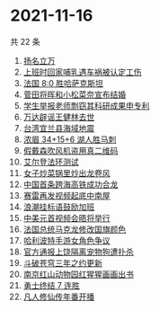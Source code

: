 # 2021-11-16

共 22 条

<!-- BEGIN -->
<!-- 最后更新时间 Tue Nov 16 2021 11:14:05 GMT+0800 (China Standard Time) -->

1. [扬名立万](https://www.zhihu.com/search?q=扬名立万)
1. [上班时回家哺乳遇车祸被认定工伤](https://www.zhihu.com/search?q=工伤认定)
1. [法国 8:0 胜哈萨克斯坦](https://www.zhihu.com/search?q=法国进军世界杯)
1. [菅田将晖和小松菜奈宣布结婚](https://www.zhihu.com/search?q=菅田将晖)
1. [学生举报老师剽窃其科研成果申专利](https://www.zhihu.com/search?q=老师剽窃学生科研成果)
1. [万达辟谣王健林去世](https://www.zhihu.com/search?q=王健林去世)
1. [台湾宜兰县海域地震](https://www.zhihu.com/search?q=台湾宜兰县地震)
1. [浓眉 34+15+6 湖人胜马刺](https://www.zhihu.com/search?q=湖人)
1. [假戴森吹风机盗用真二维码](https://www.zhihu.com/search?q=假戴森吹风机)
1. [艾尔登法环测试](https://www.zhihu.com/search?q=艾尔登法环)
1. [女子炒菜锅里炒出龙卷风](https://www.zhihu.com/search?q=炒菜锅里炒出龙卷风)
1. [中国首条跨海高铁成功合龙](https://www.zhihu.com/search?q=跨海高铁)
1. [赛雷再发视频起底中南屋](https://www.zhihu.com/search?q=中南屋)
1. [浪潮挂标语鼓励加班](https://www.zhihu.com/search?q=浪潮集团)
1. [中美元首视频会晤将举行](https://www.zhihu.com/search?q=中美会晤)
1. [法国总统马克龙修改国旗颜色](https://www.zhihu.com/search?q=马克龙)
1. [哈利波特手游女角色争议](https://www.zhihu.com/search?q=哈利波特魔法觉醒)
1. [官方通报上饶隔离宠物狗遭扑杀](https://www.zhihu.com/search?q=隔离宠物狗遭扑杀)
1. [斗破苍穹三年之约更新](https://www.zhihu.com/search?q=斗破苍穹三年之约)
1. [南京红山动物园红猩猩画画出书](https://www.zhihu.com/search?q=红猩猩画画出书)
1. [勇士终结 7 连胜](https://www.zhihu.com/search?q=勇士)
1. [凡人修仙传年番开播](https://www.zhihu.com/search?q=凡人修仙传)

<!-- END -->
